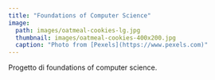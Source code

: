 ```yaml
---
title: "Foundations of Computer Science"
image:
  path: images/oatmeal-cookies-lg.jpg
  thumbnail: images/oatmeal-cookies-400x200.jpg
  caption: "Photo from [Pexels](https://www.pexels.com)"
---
```


Progetto di foundations of computer science.
